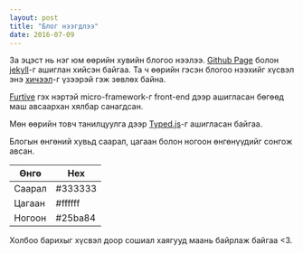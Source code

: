 ```yaml
---
layout: post
title: "Блог нээгдлээ"
date: 2016-07-09
---
```

За эцэст нь нэг юм өөрийн хувийн блогоо нээлээ. [Github Page](https://pages.github.com) болон [jekyll](http://jekyllrb.com)-г ашиглан хийсэн байгаа. Та ч өөрийн гэсэн блогоо нээхийг хүсвэл энэ [хичээл](http://jmcglone.com/guides/github-pages/)-г үзээрэй гэж зөвлөх байна.

[Furtive](http://furtive.co) гэх нэртэй micro-framework-г front-end дээр ашигласан бөгөөд маш авсаархан хялбар санагдсан.

Мөн өөрийн товч танилцуулга дээр [Typed.js](http://typed.js.github.io)-г ашигласан байгаа.

Блогын өнгөний хувьд саарал, цагаан болон ногоон өнгөнүүдийг сонгож авсан.

| Өнгө | Hex |
|------|-----|
|Саарал|#333333|
|Цагаан|#ffffff|
|Ногоон|#25ba84|

Холбоо барихыг хүсвэл доор сошиал хаягууд маань байрлаж байгаа <3.